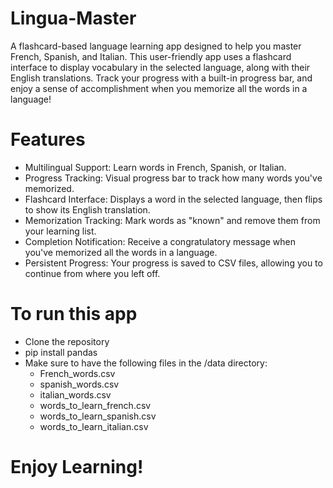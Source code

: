 # Lingua-Master 
A flashcard-based language learning app designed to help you master French, Spanish, and Italian. This user-friendly app uses a flashcard interface to display vocabulary in the selected language, along with their English translations. Track your progress with a built-in progress bar, and enjoy a sense of accomplishment when you memorize all the words in a language!
# Features
- Multilingual Support: Learn words in French, Spanish, or Italian.
- Progress Tracking: Visual progress bar to track how many words you've memorized.
- Flashcard Interface: Displays a word in the selected language, then flips to show its English translation.
- Memorization Tracking: Mark words as "known" and remove them from your learning list.
- Completion Notification: Receive a congratulatory message when you've memorized all the words in a language.
- Persistent Progress: Your progress is saved to CSV files, allowing you to continue from where you left off.
# To run this app
- Clone the repository
- pip install pandas
- Make sure to have the following files in the /data directory:
  - French_words.csv
  - spanish_words.csv
  - italian_words.csv
  - words_to_learn_french.csv
  - words_to_learn_spanish.csv
  - words_to_learn_italian.csv
 
# Enjoy Learning!
